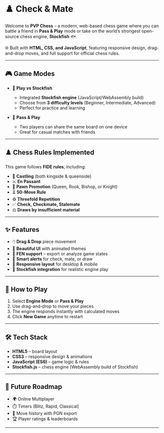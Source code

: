 # ♟️ Check & Mate

Welcome to **PVP Chess** – a modern, web-based chess game where you can battle a friend in **Pass & Play** mode or take on the world’s strongest open-source chess engine, **Stockfish** 🐟.  

🌐 Built with **HTML, CSS, and JavaScript**, featuring responsive design, drag-and-drop moves, and full support for official chess rules.

---

## 🎮 Game Modes
- 🧠 **Play vs Stockfish**  
  - Integrated **Stockfish engine** (JavaScript/WebAssembly build)  
  - Choose from **3 difficulty levels** (Beginner, Intermediate, Advanced)  
  - Perfect for practice and learning  

- 👥 **Pass & Play**  
  - Two players can share the same board on one device  
  - Great for casual matches with friends  

---

## ♟️ Chess Rules Implemented
This game follows **FIDE rules**, including:  

- 🔄 **Castling** (both kingside & queenside)  
- ⚔️ **En Passant**  
- 👑 **Pawn Promotion** (Queen, Rook, Bishop, or Knight)  
- ⏳ **50-Move Rule**  
- ♻️ **Threefold Repetition**  
- ✅ **Check, Checkmate, Stalemate**  
- ⚖️ **Draws by insufficient material**  

---

## ✨ Features
- 🖱️ **Drag & Drop** piece movement  
- 🎨 **Beautiful UI** with animated themes  
- 📜 **FEN support** – export or analyze game states  
- 🔔 **Smart alerts** for check, mate, or draw  
- 📱 **Responsive layout** for desktop & mobile  
- 🧠 **Stockfish integration** for realistic engine play  

---

## 🚀 How to Play
1. Select **Engine Mode** or **Pass & Play**  
2. Use drag-and-drop to move your pieces  
3. The engine responds instantly with calculated moves  
4. Click **New Game** anytime to restart  

---

## 🛠️ Tech Stack
- **HTML5** – board layout  
- **CSS3** – responsive design & animations  
- **JavaScript (ES6)** – game logic & rules  
- **Stockfish.js** – chess engine (WebAssembly build of Stockfish)  

---

## 🌟 Future Roadmap
- 🌍 Online Multiplayer  
- ⏱️ Timers (Blitz, Rapid, Classical)  
- 📖 Move history with PGN export  
- 🏆 Player ratings & leaderboards  

---
